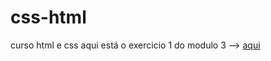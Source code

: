 # css-html
curso html e css
aqui está o exercicio 1 do modulo 3 --> <a href="css-html/exercicios/modulo 3/exercicio1.html">aqui </a>